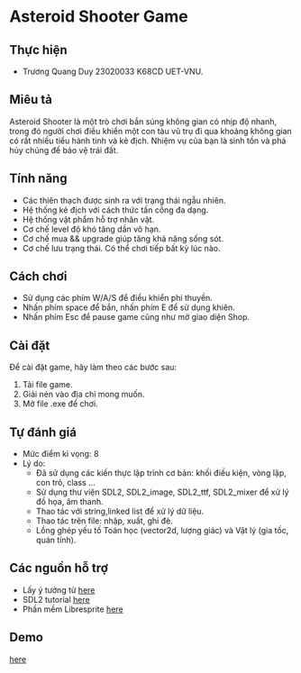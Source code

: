 # Asteroid Shooter Game

## Thực hiện
- Trương Quang Duy 23020033 K68CD UET-VNU.

## Miêu tả
Asteroid Shooter là một trò chơi bắn súng không gian có nhịp độ nhanh, trong đó người chơi điều khiển một con tàu vũ trụ đi qua khoảng không gian có rất nhiều tiểu hành tinh và kẻ địch. Nhiệm vụ của bạn là sinh tồn và phá hủy chúng để bảo vệ trái đất.
## Tính năng
- Các thiên thạch được sinh ra với trạng thái ngẫu nhiên.
- Hệ thống kẻ địch với cách thức tấn công đa dạng.
- Hệ thống vật phẩm hỗ trợ nhân vật.
- Cơ chế level độ khó tăng dần vô hạn.
- Cơ chế mua && upgrade giúp tăng khả năng sống sót.
- Cơ chế lưu trạng thái. Có thể chơi tiếp bất kỳ lúc nào.

## Cách chơi
- Sử dụng các phím W/A/S để điều khiển phi thuyền.
- Nhấn phím space để bắn, nhấn phím E để sử dụng khiên.
- Nhấn phím Esc để pause game cũng như mở giao diện Shop.

## Cài đặt
Để cài đặt game, hãy làm theo các bước sau:
1. Tải file game.
2. Giải nén vào địa chỉ mong muốn.
3. Mở file .exe để chơi.

## Tự đánh giá
- Mức điểm kì vọng: 8
- Lý do:
    + Đã sử dụng các kiến thực lập trình cơ bản: khối điều kiện, vòng lặp, con trỏ, class ...
    + Sử dụng thư viện SDL2, SDL2_image, SDL2_ttf, SDL2_mixer để xử lý đồ họa, âm thanh.
    + Thao tác với string,linked list để xử lý dữ liệu.
    + Thao tác trên file: nhập, xuất, ghi đè.
    + Lồng ghép yếu tố Toán học (vector2d, lượng giác) và Vật lý (gia tốc, quán tính).
## Các nguồn hỗ trợ
- Lấy ý tưởng từ [here](https://en.wikipedia.org/wiki/Asteroids_(video_game))
- SDL2 tutorial [here](https://lazyfoo.net/tutorials/SDL/index.php)
- Phần mềm Libresprite [here](https://libresprite.github.io/#!/)
## Demo 
[here](https://drive.google.com/file/d/1UTKwokzxa5fQG9hYbU2F37P00huXxF3o/view?usp=sharing)


